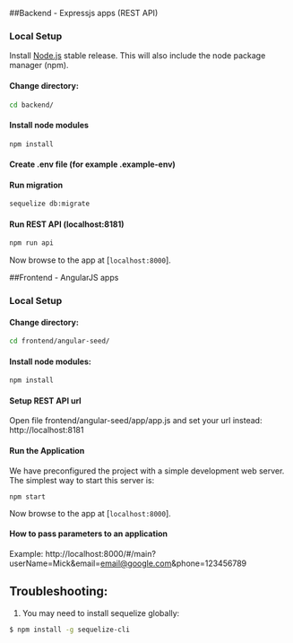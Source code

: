 ##Backend - Expressjs apps (REST API)
### Local Setup

Install [Node.js](https://nodejs.org/) stable release. This will also include the node package manager (npm).

#### Change directory:
```sh
cd backend/
```

#### Install node modules
```sh
npm install
```

#### Create .env file (for example .example-env)

#### Run migration
```sh
sequelize db:migrate
```

#### Run REST API (localhost:8181)
```sh
npm run api
```
Now browse to the app at [`localhost:8000`].


##Frontend - AngularJS apps
### Local Setup

#### Change directory:
```sh
cd frontend/angular-seed/
```

#### Install node modules:
```sh
npm install
```

#### Setup REST API url

Open file frontend/angular-seed/app/app.js and set your url instead: http://localhost:8181


#### Run the Application

We have preconfigured the project with a simple development web server. The simplest way to start
this server is:

```
npm start
```

Now browse to the app at [`localhost:8000`].

#### How to pass parameters to an application
Example: http://localhost:8000/#/main?userName=Mick&email=email@google.com&phone=123456789

## Troubleshooting:

1. You may need to install sequelize globally:
```bash
$ npm install -g sequelize-cli
```




